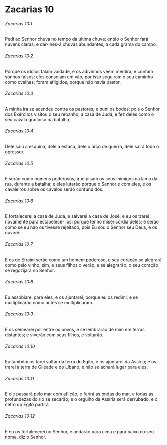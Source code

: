 # Zacarias 10

###### Zacarias 10:1

Pedi ao Senhor chuva no tempo da última chuva; então o Senhor fará nuvens claras, e dar-lhes-á chuvas abundantes, a cada grama do campo.

###### Zacarias 10:2

Porque os ídolos falam vaidade, e os adivinhos veem mentira, e contam sonhos falsos; eles consolam em vão, por isso seguiram o seu caminho como ovelhas; foram afligidos, porque não havia pastor.

###### Zacarias 10:3

A minha ira se acendeu contra os pastores, e puni os bodes; pois o Senhor dos Exércitos visitou o seu rebanho, a casa de Judá, e fez deles como o seu cavalo gracioso na batalha.

###### Zacarias 10:4

Dele saiu a esquina, dele a estaca, dele o arco de guerra, dele sairá todo o opressor.

###### Zacarias 10:5

E serão como homens poderosos, que pisam os seus inimigos na lama da rua, durante a batalha; e eles lutarão porque o Senhor é com eles, e os cavaleiros sobre os cavalos serão confundidos.

###### Zacarias 10:6

E fortalecerei a casa de Judá, e salvarei a casa de José, e eu os trarei novamente para estabelecê- los; porque tenho misericórdia deles; e serão como se eu não os tivesse rejeitado, pois Eu sou o Senhor seu Deus, e os ouvirei.

###### Zacarias 10:7

E os de Efraim serão como um homem poderoso, e seu coração se alegrará como pelo vinho; sim, e seus filhos o verão, e se alegrarão; o seu coração se regozijará no Senhor.

###### Zacarias 10:8

Eu assobiarei para eles, e os ajuntarei, porque eu os redimi; e se multiplicarão como antes se multiplicaram.

###### Zacarias 10:9

E os semearei por entre os povos, e se lembrarão de mim em terras distantes; e viverão com seus filhos, e voltarão.

###### Zacarias 10:10

Eu também os farei voltar da terra do Egito, e os ajuntarei da Assíria; e os trarei à terra de Gileade e do Líbano, e não se achará lugar para eles.

###### Zacarias 10:11

E ele passará pelo mar com aflição, e ferirá as ondas do mar, e todas as profundezas do rio se secarão; e o orgulho da Assíria será derrubado, e o cetro do Egito partirá.

###### Zacarias 10:12

E eu os fortalecerei no Senhor, e andarão para cima e para baixo no seu nome, diz o Senhor.

